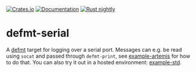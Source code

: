 [![Crates.io](https://img.shields.io/crates/v/defmt-serial.svg)](https://crates.io/crates/defmt-serial)
[![Documentation](https://docs.rs/defmt-serial/badge.svg)](https://docs.rs/defmt-serial/)
[![Rust nightly](https://img.shields.io/badge/rustc-nightly-orange)](https://rust-lang.github.io/rustup/installation/other.html)

# defmt-serial

A [defmt](https://github.com/knurling-rs/defmt) target for logging over a serial
port. Messages can e.g. be read using `socat` and passed through `defmt-print`,
see [example-artemis](example-artemis) for how to do that. You can also try it
out in a hosted environment: [example-std](example-std).
